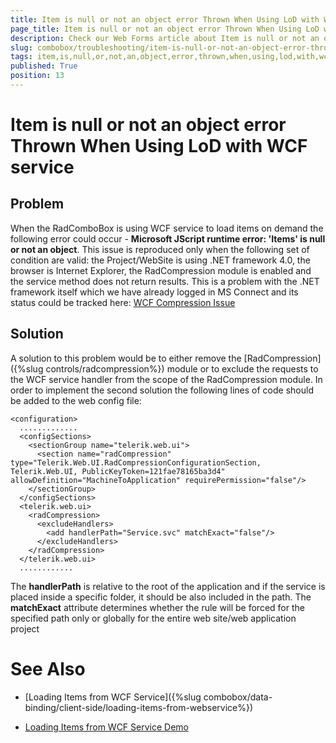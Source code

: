 ```yaml
---
title: Item is null or not an object error Thrown When Using LoD with WCF service
page_title: Item is null or not an object error Thrown When Using LoD with WCF service - RadComboBox
description: Check our Web Forms article about Item is null or not an object error Thrown When Using LoD with WCF service.
slug: combobox/troubleshooting/item-is-null-or-not-an-object-error-thrown-when-using-lod-with-wcf-service
tags: item,is,null,or,not,an,object,error,thrown,when,using,lod,with,wcf,service
published: True
position: 13
---
```


# Item is null or not an object error Thrown When Using LoD with WCF service



## Problem

When the RadComboBox is using WCF service to load items on demand the following error could occur - **Microsoft JScript runtime error: 'Items' is null or not an object**. This issue is reproduced only when the following set of condition are valid: the Project/WebSite is using .NET framework 4.0, the browser is Internet Explorer, the RadCompression module is enabled and the service method does not return results. This is a problem with the .NET framework itself which we have already logged in MS Connect and its status could be tracked here: [WCF Compression Issue](https://connect.microsoft.com/VisualStudio/feedback/details/597491/wcf-json-calls-do-not-set-correct-content-length-header-when-passed-through-compression-filter-in-iis-non-managed-pool)

## Solution

A solution to this problem would be to either remove the [RadCompression]({%slug controls/radcompression%}) module or to exclude the requests to the WCF service handler from the scope of the RadCompression module. In order to implement the second solution the following lines of code should be added to the web config file:

````ASPNET
<configuration>
  .............
  <configSections>
	<sectionGroup name="telerik.web.ui">
	  <section name="radCompression" type="Telerik.Web.UI.RadCompressionConfigurationSection, Telerik.Web.UI, PublicKeyToken=121fae78165ba3d4" allowDefinition="MachineToApplication" requirePermission="false"/>
	</sectionGroup>
  </configSections>
  <telerik.web.ui>
	<radCompression>
	  <excludeHandlers>
		<add handlerPath="Service.svc" matchExact="false"/>
	  </excludeHandlers>
	</radCompression>
  </telerik.web.ui>
  ............
````



The **handlerPath** is relative to the root of the application and if the service is placed inside a specific folder, it should be also included in the path. The **matchExact** attribute determines whether the rule will be forced for the specified path only or globally for the entire web site/web application project

# See Also

 * [Loading Items from WCF Service]({%slug combobox/data-binding/client-side/loading-items-from-webservice%})

 * [Loading Items from WCF Service Demo](https://demos.telerik.com/aspnet-ajax/combobox/examples/loadondemand/wcf/defaultcs.aspx)
